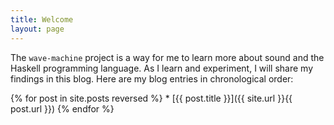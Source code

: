 ```yaml
---
title: Welcome
layout: page
---
```


The `wave-machine` project is a way for me to learn more about sound and the Haskell programming language. As I learn and experiment, I will share my findings in this blog. Here are my blog entries in chronological order:

<nav>
{% for post in site.posts reversed %}
* [{{ post.title }}]({{ site.url }}{{ post.url }})
{% endfor %}
</nav>


